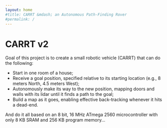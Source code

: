 ```yaml
---
layout: home
#title: CARRT &mdash; an Autonomous Path-Finding Rover
#permalink: /
---
```


# CARRT v2

Goal of this project is to create a small robotic vehicle (CARRT) that can do the following:

- Start in one room of a house;
- Receive a goal position, specified relative to its starting location (e.g., 8 meters North, 4.5 meters West);
- Autonomously make its way to the new position, mapping doors and walls with its lidar until it finds a path to the goal;
- Build a map as it goes, enabling effective back-tracking whenever it hits a dead-end.

And do it all based on an 8 bit, 16 MHz ATmega 2560 microcontroller with only 8 KB SRAM and 256 KB program memory...
